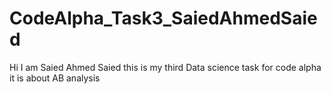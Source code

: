 # CodeAlpha_Task3_SaiedAhmedSaied
Hi I am Saied Ahmed Saied 
this is my third Data science task for code alpha 
it is about AB analysis 

